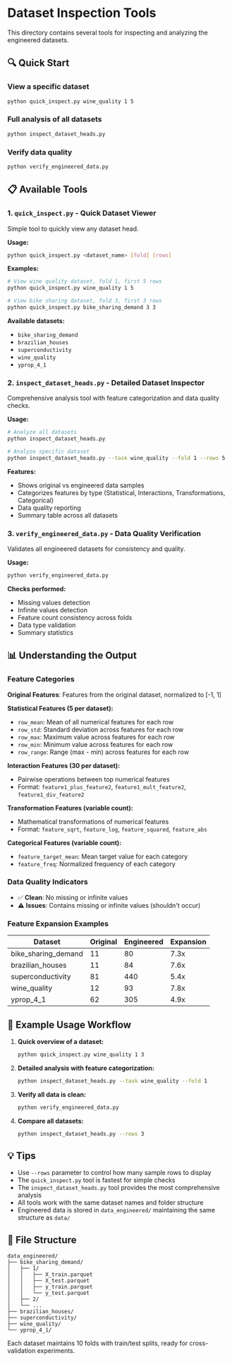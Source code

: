 # Dataset Inspection Tools

This directory contains several tools for inspecting and analyzing the engineered datasets.

## 🔍 Quick Start

### View a specific dataset
```bash
python quick_inspect.py wine_quality 1 5
```

### Full analysis of all datasets
```bash
python inspect_dataset_heads.py
```

### Verify data quality
```bash
python verify_engineered_data.py
```

## 📋 Available Tools

### 1. `quick_inspect.py` - Quick Dataset Viewer
Simple tool to quickly view any dataset head.

**Usage:**
```bash
python quick_inspect.py <dataset_name> [fold] [rows]
```

**Examples:**
```bash
# View wine quality dataset, fold 1, first 5 rows
python quick_inspect.py wine_quality 1 5

# View bike sharing dataset, fold 3, first 3 rows
python quick_inspect.py bike_sharing_demand 3 3
```

**Available datasets:**
- `bike_sharing_demand`
- `brazilian_houses`  
- `superconductivity`
- `wine_quality`
- `yprop_4_1`

### 2. `inspect_dataset_heads.py` - Detailed Dataset Inspector
Comprehensive analysis tool with feature categorization and data quality checks.

**Usage:**
```bash
# Analyze all datasets
python inspect_dataset_heads.py

# Analyze specific dataset
python inspect_dataset_heads.py --task wine_quality --fold 1 --rows 5
```

**Features:**
- Shows original vs engineered data samples
- Categorizes features by type (Statistical, Interactions, Transformations, Categorical)
- Data quality reporting
- Summary table across all datasets

### 3. `verify_engineered_data.py` - Data Quality Verification
Validates all engineered datasets for consistency and quality.

**Usage:**
```bash
python verify_engineered_data.py
```

**Checks performed:**
- Missing values detection
- Infinite values detection
- Feature count consistency across folds
- Data type validation
- Summary statistics

## 📊 Understanding the Output

### Feature Categories

**Original Features**: Features from the original dataset, normalized to [-1, 1]

**Statistical Features (5 per dataset):**
- `row_mean`: Mean of all numerical features for each row
- `row_std`: Standard deviation across features for each row
- `row_max`: Maximum value across features for each row
- `row_min`: Minimum value across features for each row
- `row_range`: Range (max - min) across features for each row

**Interaction Features (30 per dataset):**
- Pairwise operations between top numerical features
- Format: `feature1_plus_feature2`, `feature1_mult_feature2`, `feature1_div_feature2`

**Transformation Features (variable count):**
- Mathematical transformations of numerical features
- Format: `feature_sqrt`, `feature_log`, `feature_squared`, `feature_abs`

**Categorical Features (variable count):**
- `feature_target_mean`: Mean target value for each category
- `feature_freq`: Normalized frequency of each category

### Data Quality Indicators

- ✅ **Clean**: No missing or infinite values
- ⚠️ **Issues**: Contains missing or infinite values (shouldn't occur)

### Feature Expansion Examples

| Dataset | Original | Engineered | Expansion |
|---------|----------|------------|-----------|
| bike_sharing_demand | 11 | 80 | 7.3x |
| brazilian_houses | 11 | 84 | 7.6x |
| superconductivity | 81 | 440 | 5.4x |
| wine_quality | 12 | 93 | 7.8x |
| yprop_4_1 | 62 | 305 | 4.9x |

## 🎯 Example Usage Workflow

1. **Quick overview of a dataset:**
   ```bash
   python quick_inspect.py wine_quality 1 3
   ```

2. **Detailed analysis with feature categorization:**
   ```bash
   python inspect_dataset_heads.py --task wine_quality --fold 1
   ```

3. **Verify all data is clean:**
   ```bash
   python verify_engineered_data.py
   ```

4. **Compare all datasets:**
   ```bash
   python inspect_dataset_heads.py --rows 3
   ```

## 💡 Tips

- Use `--rows` parameter to control how many sample rows to display
- The `quick_inspect.py` tool is fastest for simple checks
- The `inspect_dataset_heads.py` tool provides the most comprehensive analysis
- All tools work with the same dataset names and folder structure
- Engineered data is stored in `data_engineered/` maintaining the same structure as `data/`

## 📁 File Structure

```
data_engineered/
├── bike_sharing_demand/
│   ├── 1/
│   │   ├── X_train.parquet
│   │   ├── X_test.parquet
│   │   ├── y_train.parquet
│   │   └── y_test.parquet
│   ├── 2/
│   └── ...
├── brazilian_houses/
├── superconductivity/
├── wine_quality/
└── yprop_4_1/
```

Each dataset maintains 10 folds with train/test splits, ready for cross-validation experiments.

